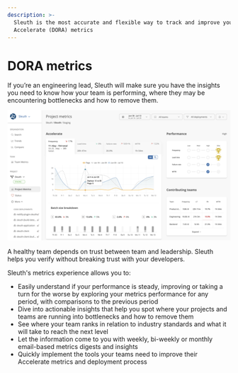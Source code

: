 ```yaml
---
description: >-
  Sleuth is the most accurate and flexible way to track and improve your team's
  Accelerate (DORA) metrics
---
```


# DORA metrics

If you’re an engineering lead, Sleuth will make sure you have the insights you need to know how your team is performing, where they may be encountering bottlenecks and how to remove them.

![](<../.gitbook/assets/image (13) (1) (1) (1).png>)

A healthy team depends on trust between team and leadership. Sleuth helps you verify without breaking trust with your developers.

Sleuth's metrics experience allows you to:

* Easily understand if your performance is steady, improving or taking a turn for the worse by exploring your metrics performance for any period, with comparisons to the previous period
* Dive into actionable insights that help you spot where your projects and teams are running into bottlenecks and how to remove them
* See where your team ranks in relation to industry standards and what it will take to reach the next level
* Let the information come to you with weekly, bi-weekly or monthly email-based metrics digests and insights
* Quickly implement the tools your teams need to improve their Accelerate metrics and deployment process
